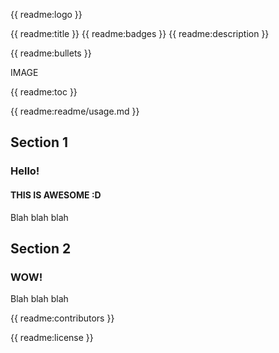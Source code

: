 {{ readme:logo }}

{{ readme:title }}
{{ readme:badges }}
{{ readme:description }}

{{ readme:bullets }}

<p>IMAGE</p>

{{ readme:toc }}

{{ readme:readme/usage.md }}

## Section 1

### Hello!

#### THIS IS AWESOME :D

Blah blah blah

## Section 2

### WOW!

Blah blah blah

{{ readme:contributors }}

{{ readme:license }}